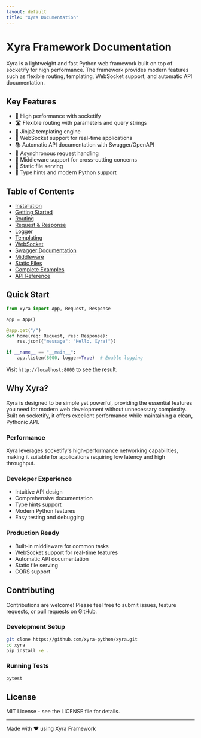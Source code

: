 ```yaml
---
layout: default
title: "Xyra Documentation"
---
```


# Xyra Framework Documentation

Xyra is a lightweight and fast Python web framework built on top of socketify for high performance. The framework provides modern features such as flexible routing, templating, WebSocket support, and automatic API documentation.

## Key Features

- 🚀 High performance with socketify
- 🛣️ Flexible routing with parameters and query strings
- 📝 Jinja2 templating engine
- 🔌 WebSocket support for real-time applications
- 📚 Automatic API documentation with Swagger/OpenAPI
- 🔄 Asynchronous request handling
- 🧩 Middleware support for cross-cutting concerns
- 📁 Static file serving
- 🔧 Type hints and modern Python support

## Table of Contents

- [Installation](installation.md)
- [Getting Started](getting-started.md)
- [Routing](routing.md)
- [Request & Response](request-response.md)
- [Logger](logger.md)
- [Templating](templating.md)
- [WebSocket](websocket.md)
- [Swagger Documentation](swagger.md)
- [Middleware](middleware.md)
- [Static Files](static-files.md)
- [Complete Examples](examples.md)
- [API Reference](api-reference.md)

## Quick Start

```python
from xyra import App, Request, Response

app = App()

@app.get("/")
def home(req: Request, res: Response):
    res.json({"message": "Hello, Xyra!"})

if __name__ == "__main__":
    app.listen(8000, logger=True)  # Enable logging
```

Visit `http://localhost:8000` to see the result.

## Why Xyra?

Xyra is designed to be simple yet powerful, providing the essential features you need for modern web development without unnecessary complexity. Built on socketify, it offers excellent performance while maintaining a clean, Pythonic API.

### Performance

Xyra leverages socketify's high-performance networking capabilities, making it suitable for applications requiring low latency and high throughput.

### Developer Experience

- Intuitive API design
- Comprehensive documentation
- Type hints support
- Modern Python features
- Easy testing and debugging

### Production Ready

- Built-in middleware for common tasks
- WebSocket support for real-time features
- Automatic API documentation
- Static file serving
- CORS support

## Contributing

Contributions are welcome! Please feel free to submit issues, feature requests, or pull requests on GitHub.

### Development Setup

```bash
git clone https://github.com/xyra-python/xyra.git
cd xyra
pip install -e .
```

### Running Tests

```bash
pytest
```

## License

MIT License - see the LICENSE file for details.

---

Made with ❤️ using Xyra Framework